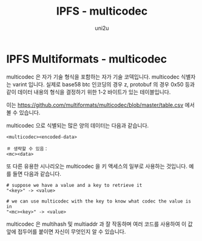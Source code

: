 ﻿---
layout: post
title: "IPFS - multicodec"
categories:
  - IPFS_Review
tags:
  - IPFS_multicodec
lang: ko
author: "uni2u"
meta: "Springfield"
---

# IPFS Multiformats - multicodec


multicodec 은 자가 기술 형식을 포함하는 자가 기술 코덱입니다. multicodec 식별자는 varint 입니다. 실제로 base58 btc 인코딩의 경우 z, protobuf 의 경우 0x50 등과 같이 데이터 내용의 형식을 결정하기 위한 1-2 바이트가 있는 테이블입니다.

이는 https://github.com/multiformats/multicodec/blob/master/table.csv 에서 볼 수 있습니다.

multicodec 으로 식별되는 많은 양의 데이터는 다음과 같습니다.

```
<multicodec><encoded-data> 

＃ 생략할 수 있음：
<mc><data>
```

또 다른 유용한 시나리오는 multicodec 을 키 액세스의 일부로 사용하는 것입니다. 예를 들면 다음과 같습니다.

```
# suppose we have a value and a key to retrieve it
"<key>" -> <value>

# we can use multicodec with the key to know what codec the value is in
"<mc><key>" -> <value>
```

multicodec 은 multihash 및 multiaddr 과 잘 작동하며 여러 코드를 사용하여 이 값 앞에 접두어를 붙이면 자신이 무엇인지 알 수 있습니다.

